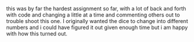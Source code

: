 this was by far the hardest assignment so far, with a lot of back and forth with code and changing a little at a time and commenting others out to trouble shoot this one. I originally wanted the dice to change into different numbers and i could have figured it out given enough time but i am happy with how this turned out.

